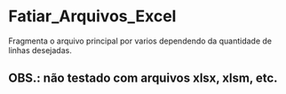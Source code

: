 # Fatiar_Arquivos_Excel
Fragmenta o arquivo principal por varios dependendo da quantidade de linhas desejadas.

## OBS.: não testado com arquivos xlsx, xlsm, etc.
